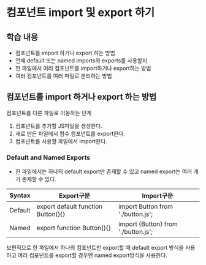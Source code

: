 # 컴포넌트 import 및 export 하기

## 학습 내용
- 컴포넌트를 import 하거나 export 하는 방법
- 언제 default 또는 named imports와 exports를 사용할지
- 한 파일에서 여러 컴포넌트를 import하거나 export하는 방법
- 여러 컴포넌트를 여러 파일로 분리하는 방법

## 컴포넌트를 import 하거나 export 하는 방법
컴포넌트를 다른 파일로 이동하는 단계
1. 컴포넌트를 추가할 JS파일을 생성한다.
2. 새로 만든 파일에서 함수 컴포넌트를 export한다.
3. 컴포넌트를 사용할 파일에서 import한다.

### Default and Named Exports
- 한 파일에서는 하나의 default export만 존재할 수 있고 named export는 여러 개가 존재할 수 있다.

|Syntax|Export구문|Import구문|
|---|---|---|
|Default|export default function Button(){}|import Button from './button.js';|
|Named|export function Button(){}|import {Button} from './button.js';|

보편적으로 한 파일에서 하나의 컴포넌트만 export할 때 default export 방식을 사용하고 여러 컴포넌트를 export할 경우엔 named export방식을 사용한다.

